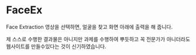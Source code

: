# FaceEx
Face Extraction
영상을 선택하면,
얼굴을 찾고 화면 아래에 출력을 해 줍니다.


제 스스로 수행한 결과물은 아니지만 과제를 수행하여 뿌듯하고 꼭 전문가가 아니더라도 웹사이트를 만들수있다는 것이 신기하였습니다.

